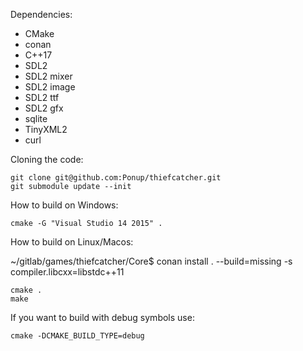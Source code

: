 
Dependencies:
* CMake
* conan
* C++17
* SDL2
* SDL2 mixer
* SDL2 image
* SDL2 ttf
* SDL2 gfx 
* sqlite
* TinyXML2
* curl

Cloning the code:
```
git clone git@github.com:Ponup/thiefcatcher.git
git submodule update --init
```

How to build on Windows:

```
cmake -G "Visual Studio 14 2015" .
```

How to build on Linux/Macos:

~/gitlab/games/thiefcatcher/Core$ conan install . --build=missing -s compiler.libcxx=libstdc++11
```
cmake .
make
```

If you want to build with debug symbols use:
```
cmake -DCMAKE_BUILD_TYPE=debug
```

